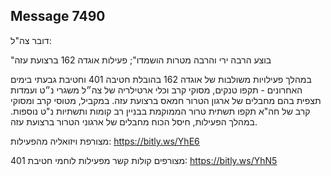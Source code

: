 ## Message 7490

דובר צה"ל:

"בוצע הרבה ירי והרבה מטרות הושמדו"; פעילות אוגדה 162 ברצועת עזה

במהלך פעילויות משולבות של אוגדה 162 בהובלת חטיבה 401 וחטיבת גבעתי בימים האחרונים - תקפו טנקים, מסוקי קרב וכלי ארטילריה של צה״ל משגרי נ״ט ועמדות תצפית בהם מחבלים של ארגון הטרור חמאס ברצועת עזה. 
במקביל, מטוסי קרב ומסוקי קרב של חה"א תקפו תשתית טרור הממוקמת בבניין רב קומות ותשתיות נ"ט נוספות. במהלך הפעילות, חיסל הכוח מחבלים של ארגוני הטרור ברצועת עזה.

מצורפת ויזואליה מהפעילות: https://bitly.ws/YhE6

מצורפים קולות קשר מפעילות לוחמי חטיבת 401: https://bitly.ws/YhN5

